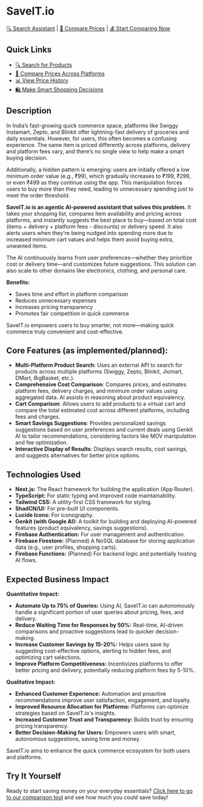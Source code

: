 
# SaveIT.io

[🔍 Search Assistant](/search) | [🛒 Compare Prices](/compare) | [💰 Start Comparing Now](/compare)

## Quick Links

- [🔍 Search for Products](/search)
- [🛒 Compare Prices Across Platforms](/compare)
- [📊 View Price History](/compare)
- [🛍️ Make Smart Shopping Decisions](/compare)

## Description

In India’s fast-growing quick commerce space, platforms like Swiggy Instamart, Zepto, and Blinkit offer lightning-fast delivery of groceries and daily essentials. However, for users, this often becomes a confusing experience. The same item is priced differently across platforms, delivery and platform fees vary, and there’s no single view to help make a smart buying decision.

Additionally, a hidden pattern is emerging: users are initially offered a low minimum order value (e.g., ₹99), which gradually increases to ₹199, ₹299, or even ₹499 as they continue using the app. This manipulation forces users to buy more than they need, leading to unnecessary spending just to meet the order threshold.

**SaveIT.io is an agentic AI-powered assistant that solves this problem.** It takes your shopping list, compares item availability and pricing across platforms, and instantly suggests the best place to buy—based on total cost (items + delivery + platform fees - discounts) or delivery speed. It also alerts users when they're being nudged into spending more due to increased minimum cart values and helps them avoid buying extra, unwanted items.

The AI continuously learns from user preferences—whether they prioritize cost or delivery time—and customizes future suggestions. This solution can also scale to other domains like electronics, clothing, and personal care.

**Benefits:**
- Saves time and effort in platform comparison
- Reduces unnecessary expenses
- Increases pricing transparency
- Promotes fair competition in quick commerce

SaveIT.io empowers users to buy smarter, not more—making quick commerce truly convenient and cost-effective.

## Core Features (as implemented/planned):

- **Multi-Platform Product Search**: Uses an external API to search for products across multiple platforms (Swiggy, Zepto, Blinkit, Jiomart, DMart, BigBasket, etc.).
- **Comprehensive Cost Comparison**: Compares prices, and estimates platform fees, delivery charges, and minimum order values using aggregated data. AI assists in reasoning about product equivalency.
- **Cart Comparison**: Allows users to add products to a virtual cart and compare the total estimated cost across different platforms, including fees and charges.
- **Smart Savings Suggestions**: Provides personalized savings suggestions based on user preferences and current deals using Genkit AI to tailor recommendations, considering factors like MOV manipulation and fee optimization.
- **Interactive Display of Results**: Displays search results, cost savings, and suggests alternatives for better price options.

## Technologies Used

- **Next.js:** The React framework for building the application (App Router).
- **TypeScript:** For static typing and improved code maintainability.
- **Tailwind CSS:** A utility-first CSS framework for styling.
- **ShadCN/UI:** For pre-built UI components.
- **Lucide Icons:** For iconography.
- **Genkit (with Google AI):** A toolkit for building and deploying AI-powered features (product equivalency, savings suggestions).
- **Firebase Authentication:** For user management and authentication.
- **Firebase Firestore:** (Planned) A NoSQL database for storing application data (e.g., user profiles, shopping carts).
- **Firebase Functions:** (Planned) For backend logic and potentially hosting AI flows.

## Expected Business Impact

**Quantitative Impact:**
- **Automate Up to 75% of Queries:** Using AI, SaveIT.io can autonomously handle a significant portion of user queries about pricing, fees, and delivery.
- **Reduce Waiting Time for Responses by 50%:** Real-time, AI-driven comparisons and proactive suggestions lead to quicker decision-making.
- **Increase Customer Savings by 15-20%:** Helps users save by suggesting cost-effective options, alerting to hidden fees, and optimizing cart selections.
- **Improve Platform Competitiveness:** Incentivizes platforms to offer better pricing and delivery, potentially reducing platform fees by 5-10%.

**Qualitative Impact:**
- **Enhanced Customer Experience:** Automation and proactive recommendations improve user satisfaction, engagement, and loyalty.
- **Improved Resource Allocation for Platforms:** Platforms can optimize strategies based on SaveIT.io's insights.
- **Increased Customer Trust and Transparency:** Builds trust by ensuring pricing transparency.
- **Better Decision-Making for Users:** Empowers users with smart, autonomous suggestions, saving time and money.

SaveIT.io aims to enhance the quick commerce ecosystem for both users and platforms.

## Try It Yourself

Ready to start saving money on your everyday essentials? [Click here to go to our comparison tool](/compare) and see how much you could save today!
